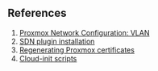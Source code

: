 ## References

1. [Proxmox Network Configuration: VLAN](https://pve.proxmox.com/wiki/Network_Configuration#_vlan_802_1q)
2. [SDN plugin installation](https://pve.proxmox.com/pve-docs/chapter-pvesdn.html)
3. [Regenerating Proxmox certificates](https://kimmo.suominen.com/blog/2019/12/regenerating-proxmox-certificates/)
4. [Cloud-init scripts](https://github.com/Alliedium/awesome-linux-config/tree/master/proxmox7/cloud-init)